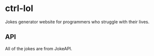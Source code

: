 # ctrl-lol

Jokes generator website for programmers who struggle with their lives.

## API
All of the jokes are from JokeAPI.
